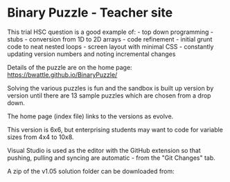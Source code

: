 # Binary Puzzle - Teacher site

This trial HSC question is a good example of:
    - top down programming
    - stubs
    - conversion from 1D to 2D arrays
    - code refinement - initial grunt code to neat nested loops
    - screen layout with minimal CSS
    - constantly updating version numbers and noting incremental changes

Details of the puzzle are on the home page:  https://bwattle.github.io/BinaryPuzzle/

Solving the various puzzles is fun and the sandbox is built up version by version until there are 13 sample puzzles which are chosen from a drop down.

The home page (index file) links to the versions as evolve.

This version is 6x6, but enterprising students may want to code for variable sizes from 4x4 to 10x8.

Visual Studio is used as the editor with the GitHub extension so that pushing, pulling and syncing are automatic - from the "Git Changes" tab.

A zip of the v1.05 solution folder can be downloaded from: 
